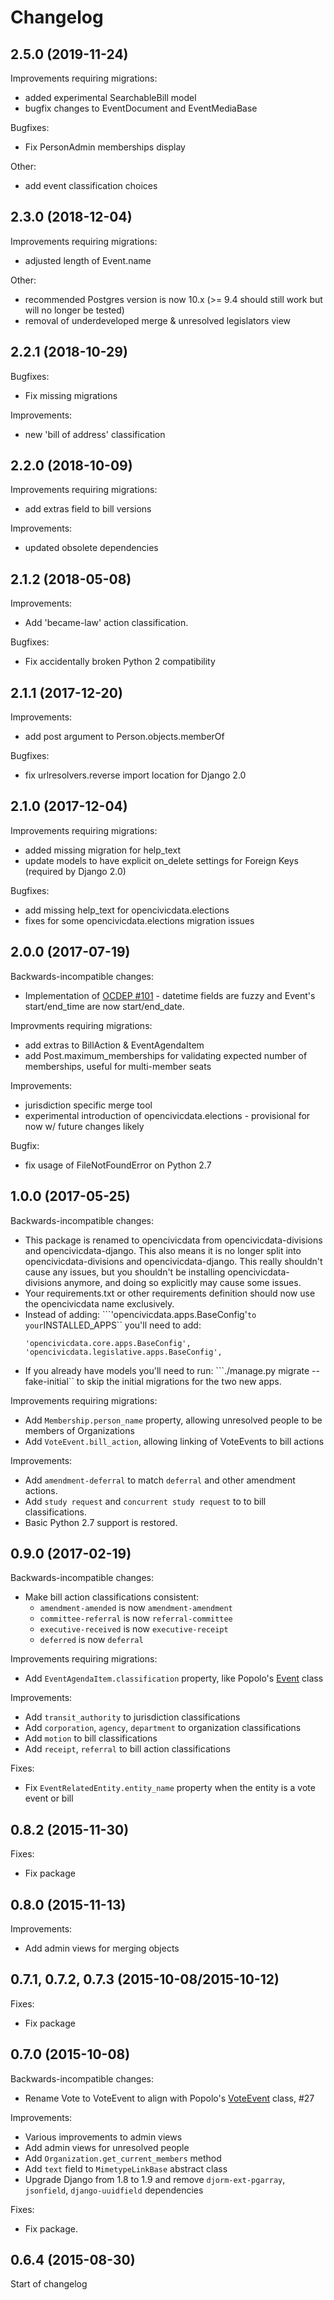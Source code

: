 # Changelog

## 2.5.0 (2019-11-24)

Improvements requiring migrations:

* added experimental SearchableBill model
* bugfix changes to EventDocument and EventMediaBase

Bugfixes:

* Fix PersonAdmin memberships display

Other:

* add event classification choices

## 2.3.0 (2018-12-04)

Improvements requiring migrations:

* adjusted length of Event.name

Other:

* recommended Postgres version is now 10.x (>= 9.4 should still work but will no longer be tested)
* removal of underdeveloped merge & unresolved legislators view

## 2.2.1 (2018-10-29)

Bugfixes:

* Fix missing migrations

Improvements:

* new 'bill of address' classification

## 2.2.0 (2018-10-09)

Improvements requiring migrations:

* add extras field to bill versions

Improvements:

* updated obsolete dependencies

## 2.1.2 (2018-05-08)

Improvements:

* Add 'became-law' action classification.

Bugfixes:

* Fix accidentally broken Python 2 compatibility

## 2.1.1 (2017-12-20)

Improvements:

* add post argument to Person.objects.memberOf

Bugfixes:

* fix urlresolvers.reverse import location for Django 2.0

## 2.1.0 (2017-12-04)

Improvements requiring migrations:

* added missing migration for help_text
* update models to have explicit on_delete settings for Foreign Keys (required by Django 2.0)

Bugfixes: 

* add missing help_text for opencivicdata.elections
* fixes for some opencivicdata.elections migration issues

## 2.0.0 (2017-07-19)

Backwards-incompatible changes:

* Implementation of [OCDEP #101](http://docs.opencivicdata.org/en/latest/proposals/0101.html) - datetime fields are fuzzy and Event's start/end_time are now start/end_date.

Improvments requiring migrations:

* add extras to BillAction & EventAgendaItem
* add Post.maximum_memberships for validating expected number of memberships, useful for multi-member seats

Improvements:

* jurisdiction specific merge tool
* experimental introduction of opencivicdata.elections - provisional for now w/ future changes likely

Bugfix:

* fix usage of FileNotFoundError on Python 2.7

## 1.0.0 (2017-05-25)

Backwards-incompatible changes:

* This package is renamed to opencivicdata from opencivicdata-divisions and opencivicdata-django.
 This also means it is no longer split into opencivicdata-divisions and opencivicdata-django.  This really shouldn't cause any issues, but you shouldn't be installing opencivicdata-divisions anymore, and doing so explicitly may cause some issues.
* Your requirements.txt or other requirements definition should now use the opencivicdata name exclusively.
* Instead of adding:
    ```'opencivicdata.apps.BaseConfig'`` to your ``INSTALLED_APPS`` you'll need to add:
    ```
    'opencivicdata.core.apps.BaseConfig',
    'opencivicdata.legislative.apps.BaseConfig',
    ```
* If you already have models you'll need to run: ```./manage.py migrate --fake-initial`` to skip the initial migrations for the two new apps.

Improvements requiring migrations:

* Add `Membership.person_name` property, allowing unresolved people to be members of Organizations
* Add `VoteEvent.bill_action`, allowing linking of VoteEvents to bill actions

Improvements:

* Add `amendment-deferral` to match `deferral` and other amendment actions.
* Add `study request` and `concurrent study request` to to bill classifications.
* Basic Python 2.7 support is restored.

## 0.9.0 (2017-02-19)

Backwards-incompatible changes:

* Make bill action classifications consistent:
  * `amendment-amended` is now `amendment-amendment`
  * `committee-referral` is now `referral-committee`
  * `executive-received` is now `executive-receipt`
  * `deferred` is now `deferral`

Improvements requiring migrations:

* Add `EventAgendaItem.classification` property, like Popolo's [Event](http://www.popoloproject.com/specs/event.html) class

Improvements:

* Add `transit_authority` to jurisdiction classifications
* Add `corporation`, `agency`, `department` to organization classifications
* Add `motion` to bill classifications
* Add `receipt`, `referral` to bill action classifications

Fixes:

* Fix `EventRelatedEntity.entity_name` property when the entity is a vote event or bill

## 0.8.2 (2015-11-30)

Fixes:

* Fix package

## 0.8.0 (2015-11-13)

Improvements:

* Add admin views for merging objects

## 0.7.1, 0.7.2, 0.7.3 (2015-10-08/2015-10-12)

Fixes:

* Fix package

## 0.7.0 (2015-10-08)

Backwards-incompatible changes:

* Rename Vote to VoteEvent to align with Popolo's [VoteEvent](http://www.popoloproject.com/specs/vote-event.html) class, #27

Improvements:

* Various improvements to admin views
* Add admin views for unresolved people
* Add `Organization.get_current_members` method
* Add `text` field to `MimetypeLinkBase` abstract class
* Upgrade Django from 1.8 to 1.9 and remove `djorm-ext-pgarray`, `jsonfield`, `django-uuidfield` dependencies

Fixes:

* Fix package.

## 0.6.4 (2015-08-30)

Start of changelog

